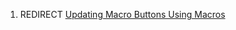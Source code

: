 1.  REDIRECT [Updating Macro Buttons Using
    Macros](Updating_Macro_Buttons_Using_Macros "wikilink")